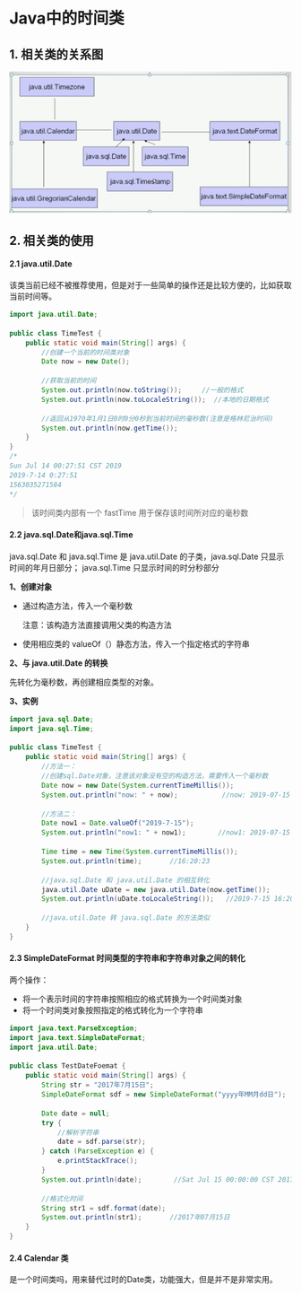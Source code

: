 # Java中的时间类

## 1. 相关类的关系图

![1563034599613](img/1563034599613.png)

## 2. 相关类的使用

#### 2.1 java.util.Date

该类当前已经不被推荐使用，但是对于一些简单的操作还是比较方便的，比如获取当前时间等。

~~~java
import java.util.Date;

public class TimeTest {
	public static void main(String[] args) {
		//创建一个当前的时间类对象
		Date now = new Date();
		
		//获取当前的时间
		System.out.println(now.toString());     //一般的格式
		System.out.println(now.toLocaleString());  //本地的日期格式
		
		//返回从1970年1月1日0时0分0秒到当前时间的毫秒数(注意是格林尼治时间)
		System.out.println(now.getTime());		
	}
}
/*
Sun Jul 14 00:27:51 CST 2019
2019-7-14 0:27:51
1563035271584
*/
~~~

> 该时间类内部有一个 fastTime 用于保存该时间所对应的毫秒数

#### 2.2 java.sql.Date和java.sql.Time

java.sql.Date 和 java.sql.Time 是 java.util.Date 的子类，java.sql.Date 只显示时间的年月日部分； java.sql.Time 只显示时间的时分秒部分

**1、创建对象**

* 通过构造方法，传入一个毫秒数

  注意：该构造方法直接调用父类的构造方法

* 使用相应类的 valueOf（）静态方法，传入一个指定格式的字符串

**2、与 java.util.Date 的转换**

先转化为毫秒数，再创建相应类型的对象。

**3、实例**

~~~java
import java.sql.Date;
import java.sql.Time;

public class TimeTest {
	public static void main(String[] args) {
		//方法一：
		//创建sql.Date对象，注意该对象没有空的构造方法，需要传入一个毫秒数
		Date now = new Date(System.currentTimeMillis());
		System.out.println("now: " + now);           //now: 2019-07-15
		
		//方法二：
		Date now1 = Date.valueOf("2019-7-15");
		System.out.println("now1: " + now1);        //now1: 2019-07-15
		
		Time time = new Time(System.currentTimeMillis());
		System.out.println(time);       //16:20:23
		
		//java.sql.Date 和 java.util.Date 的相互转化
		java.util.Date uDate = new java.util.Date(now.getTime());
		System.out.println(uDate.toLocaleString());   //2019-7-15 16:20:23
		
		//java.util.Date 转 java.sql.Date 的方法类似 
	}
}
~~~

#### 2.3 SimpleDateFormat 时间类型的字符串和字符串对象之间的转化

两个操作：

* 将一个表示时间的字符串按照相应的格式转换为一个时间类对象
* 将一个时间类对象按照指定的格式转化为一个字符串

~~~java
import java.text.ParseException;
import java.text.SimpleDateFormat;
import java.util.Date;

public class TestDateFoemat {
	public static void main(String[] args) {
		String str = "2017年7月15日";
		SimpleDateFormat sdf = new SimpleDateFormat("yyyy年MM月dd日");
		
		Date date = null;
		try {
            //解析字符串
			date = sdf.parse(str);
		} catch (ParseException e) {
			e.printStackTrace();
		}
		System.out.println(date);        //Sat Jul 15 00:00:00 CST 2017
		
        //格式化时间
		String str1 = sdf.format(date);
		System.out.println(str1);       //2017年07月15日
	}
}
~~~

#### 2.4 Calendar 类

是一个时间类吗，用来替代过时的Date类，功能强大，但是并不是非常实用。

